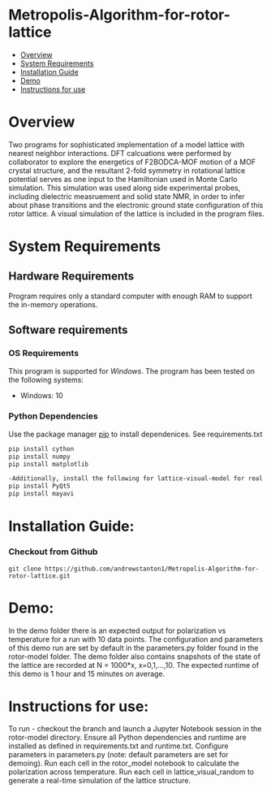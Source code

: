 # Metropolis-Algorithm-for-rotor-lattice

- [Overview](#overview)
- [System Requirements](#system-requirements)
- [Installation Guide](#installation-guide)
- [Demo](#demo)
- [Instructions for use](#instruction-for-use)

# Overview
Two programs for sophisticated implementation of a model lattice with nearest neighbor interactions. DFT calcuations were performed by collaborator to explore the energetics of F2BODCA-MOF motion of a MOF crystal structure, and the resultant 2-fold symmetry in rotational lattice potential serves as one input to the Hamiltonian used in Monte Carlo simulation. This simulation was used along side experimental probes, including dielectric measruement and solid state NMR, in order to infer about phase transitions and the electronic ground state configuration of this rotor lattice. A visual simulation of the lattice is included in the program files. 

# System Requirements
## Hardware Requirements
Program requires only a standard computer with enough RAM to support the in-memory operations.

## Software requirements
### OS Requirements
This program is supported for *Windows*. The program has been tested on the following systems:
+ Windows: 10

 ### Python Dependencies
Use the package manager [pip](https://pip.pypa.io/en/stable/) to install dependenices. See requirements.txt
```bash
pip install cython
pip install numpy
pip install matplotlib

-Additionally, install the following for lattice-visual-model for real time visual simulation 
pip install PyQt5
pip install mayavi
```
# Installation Guide:
### Checkout from Github
```
git clone https://github.com/andrewstanton1/Metropolis-Algorithm-for-rotor-lattice.git
```
# Demo:
In the demo folder there is an expected output for polarization vs temperature for a run with 10 data points. The configuration and parameters of this demo run are set by default in the parameters.py folder found in the rotor-model folder. The demo folder also contains snapshots of the state of the lattice are recorded at N = 1000*x, x=0,1,...,10. The expected runtime of this demo is 1 hour and 15 minutes on average. 

# Instructions for use:
To run - checkout the branch and launch a Jupyter Notebook session in the rotor-model directory. Ensure all Python dependencies and runtime are installed as defined in requirements.txt and runtime.txt. Configure parameters in parameters.py (note: default parameters are set for demoing). Run each cell in the rotor_model notebook to calculate the polarization across temperature. Run each cell in lattice_visual_random to generate a real-time simulation of the lattice structure.